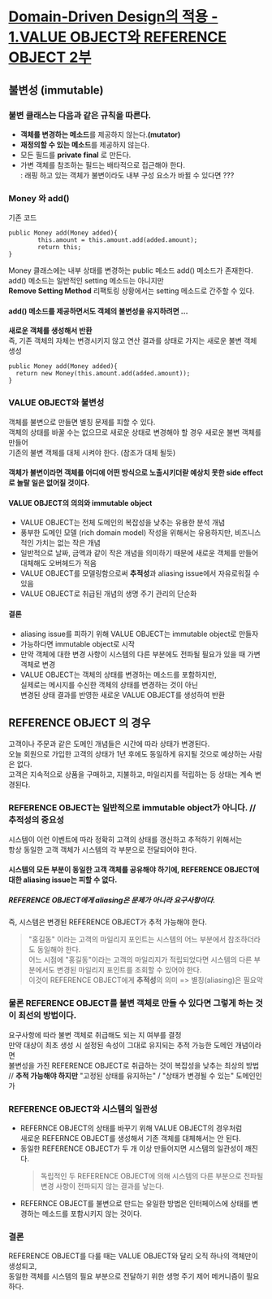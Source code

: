 # [Domain-Driven Design의 적용 - 1.VALUE OBJECT와 REFERENCE OBJECT 2부](http://aeternum.egloos.com/1111257)

## 불변성 (immutable)

### 불변 클래스는 다음과 같은 규칙을 따른다.
* **객체를 변경하는 메소드**를 제공하지 않는다.**(mutator)**  
* **재정의할 수 있는 메소드**를 제공하지 않는다.  
* 모든 필드를 **private final** 로 만든다.  
* 가변 객체를 참조하는 필드는 배타적으로 접근해야 한다.  
  : 래핑 하고 있는 객체가 불변이라도 내부 구성 요소가 바뀔 수 있다면 ???
  
### Money 와 add()

기존 코드  
```
public Money add(Money added){
		this.amount = this.amount.add(added.amount);
		return this;
}
```

Money 클래스에는 내부 상태를 변경하는 public 메소드 add() 메소드가 존재한다.  
add() 메소드는 일반적인 setting 메소드는 아니지만  
**Remove Setting Method** 리팩토링 상황에서는 setting 메소드로 간주할 수 있다.

#### add() 메소드를 제공하면서도 객체의 불변성을 유지하려면 ...
**새로운 객체를 생성해서 반환**  
즉, 기존 객체의 자체는 변경시키지 않고 연산 결과를 상태로 가지는 새로운 불변 객체 생성

```
public Money add(Money added){
  return new Money(this.amount.add(added.amount));
}
```

### VALUE OBJECT와 불변성
객체를 불변으로 만들면 별칭 문제를 피할 수 있다.  
객체의 상태를 바꿀 수는 없으므로 새로운 상태로 변경해야 할 경우 새로운 불변 객체를 만들어  
기존의 불변 객체를 대체 시켜야 한다. (참조가 대체 될듯)  
#### 객체가 불변이라면 객체를 어디에 어떤 방식으로 노출시키더랃 예상치 못한 side effect로 놀랄 일은 없어질 것이다.

#### VALUE OBJECT의 의의와 immutable object
* VALUE OBJECT는 전체 도메인의 복잡성을 낮추는 유용한 분석 개념  
* 풍부한 도메인 모델 (rich domain model) 작성을 위해서는 유용하지만, 비즈니스적인 가치는 없는 작은 개념  
* 일반적으로 날짜, 금액과 같이 작은 개념을 의미하기 때문에 새로운 객체를 만들어 대체해도 오버헤드가 적음
* VALUE OBJECT를 모델링함으로써 **추적성**과 aliasing issue에서 자유로워질 수 있음  
* VALUE OBJECT로 취급된 개념의 생명 주기 관리의 단순화

#### 결론
* aliasing issue를 피하기 위해 VALUE OBJECT는 immutable object로 만들자  
* 가능하다면 immutable object로 시작  
* 만약 객체에 대한 변경 사항이 시스템의 다른 부분에도 전파될 필요가 있을 때 가변 객체로 변경  
* VALUE OBJECT는 객체의 상태를 변경하는 메소드를 포함하지만,  
실제로는 메시지를 수신한 객체의 상태를 변경하는 것이 아닌  
변경된 상태 결과를 반영한 새로운 VALUE OBJECT를 생성하여 반환

## REFERENCE OBJECT 의 경우
고객이나 주문과 같은 도메인 개념들은 시간에 따라 상태가 변경된다.  
오늘 회원으로 가입한 고객의 상태가 1년 후에도 동일하게 유지될 것으로 예상하는 사람은 없다.  
고객은 지속적으로 상품을 구매하고, 지불하고, 마일리지를 적립하는 등 상태는 계속 변경된다.

### REFERENCE OBJECT는 일반적으로 immutable object가 아니다. // **추적성**의 중요성
시스템이 이런 이벤트에 따라 정확히 고객의 상태를 갱신하고 추적하기 위해서는  
항상 동일한 고객 객체가 시스템의 각 부분으로 전달되어야 한다.

#### 시스템의 모든 부분이 동일한 고객 객체를 공유해야 하기에, REFERENCE OBJECT에 대한 aliasing issue는 피할 수 없다.

##### REFERENCE OBJECT에게 aliasing은 문제가 아니라 요구사항이다.
즉, 시스템은 변경된 REFERENCE OBJECT가 추적 가능해야 한다.
> "홍길동" 이라는 고객의 마일리지 포인트는 시스템의 어느 부분에서 참조하더라도 동일해야 한다.  
> 어느 시점에 "홍길동"이라는 고객의 마일리지가 적립되었다면 시스템의 다른 부분에서도 변경된 마일리지 포인트를 조회할 수 있어야 한다.  
> 이것이 REFERENCE OBJECT에게 **추적성**의 의미 => 별칭(aliasing)은 필요악

### 물론 REFERENCE OBJECT를 불변 객체로 만들 수 있다면 그렇게 하는 것이 최선의 방법이다.  
요구사항에 따라 불변 객체로 취급해도 되는 지 여부를 결정  
만약 대상이 최초 생성 시 설정된 속성이 그대로 유지되는 추적 가능한 도메인 개념이라면  
불변성을 가진 REFERENCE OBJECT로 취급하는 것이 복잡성을 낮추는 최상의 방법  
// **추적 가능해야 하지만** "고정된 상태를 유지하는" / "상태가 변경될 수 있는" 도메인인가

### REFERENCE OBJECT와 시스템의 일관성
* REFERNCE OBJECT의 상태를 바꾸기 위해 VALUE OBJECT의 경우처럼  
새로운 REFERNCE OBJECT를 생성해서 기존 객체를 대체해서는 안 된다.  
* 동일한 REFERENCE OBJECT가 두 개 이상 만들어지면 시스템의 일관성이 깨진다.  
  > 독립적인 두 REFERENCE OBJECT에 의해 시스템의 다른 부분으로 전파될 변경 사항이 전파되지 않는 결과를 낳는다.  
* REFERNCE OBJECT를 불변으로 만드는 유일한 방법은 인터페이스에 상태를 변경하는 메소드를 포함시키지 않는 것이다.

### 결론
REFERENCE OBJECT를 다룰 때는 VALUE OBJECT와 달리 오직 하나의 객체만이 생성되고,  
동일한 객체를 시스템의 필요 부분으로 전달하기 위한 생명 주기 제어 메커니즘이 필요하다.
